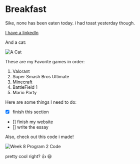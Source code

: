# Breakfast

Sike, none has been eaten today. i had toast yesterday though.

[I have a linkedIn](https://www.linkedin.com/in/jake-sharples-4a5960222/)

And a cat:

![A Cat](https://i.guim.co.uk/img/media/26392d05302e02f7bf4eb143bb84c8097d09144b/446_167_3683_2210/master/3683.jpg?width=1200&height=1200&quality=85&auto=format&fit=crop&s=49ed3252c0b2ffb49cf8b508892e452d)

These are my Favorite games in order:
1. Valorant
2. Super Smash Bros Ultimate
3. Minecraft
4. BattleField 1
5. Mario Party

Here are some things I need to do:
- [x] finish this section
- [] finish my website
- [] write the essay

Also, check out this code i made!

![Week 8 Program 2 Code](https://github.com/SharplesJ/GEC/blob/main/Week8_Program3/W8P3_Code.PNG)

pretty cool right? :+1: 😆

